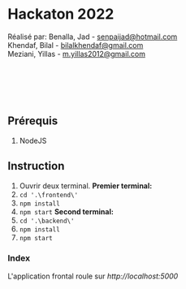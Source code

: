 
# Hackaton 2022

Réalisé par:
Benalla, Jad -   senpaijad@hotmail.com<br/>
Khendaf, Bilal - bilalkhendaf@gmail.com<br/>
Meziani, Yillas - m.yillas2012@gmail.com

<br/>
<br/>
<br/>
<br/>

## Prérequis
1. NodeJS
## Instruction
1. Ouvrir deux terminal.
**Premier terminal:**
3. `cd '.\frontend\'`
4. `npm install`
5. `npm start`
**Second terminal:**
6. `cd '.\backend\'`
7. `npm install`
8. `npm start`

### Index
L'application frontal roule sur *http://localhost:5000*
